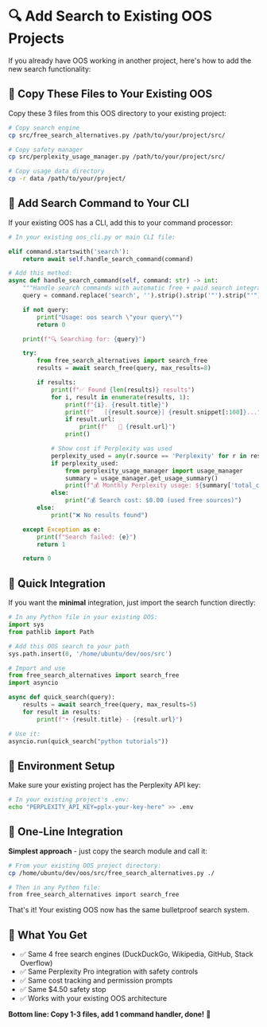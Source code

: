 # 🔍 Add Search to Existing OOS Projects

If you already have OOS working in another project, here's how to add the new search functionality:

## 📂 Copy These Files to Your Existing OOS

Copy these 3 files from this OOS directory to your existing project:

```bash
# Copy search engine
cp src/free_search_alternatives.py /path/to/your/project/src/

# Copy safety manager
cp src/perplexity_usage_manager.py /path/to/your/project/src/

# Copy usage data directory
cp -r data /path/to/your/project/
```

## 🔧 Add Search Command to Your CLI

If your existing OOS has a CLI, add this to your command processor:

```python
# In your existing oos_cli.py or main CLI file:

elif command.startswith('search'):
    return await self.handle_search_command(command)

# Add this method:
async def handle_search_command(self, command: str) -> int:
    """Handle search commands with automatic free + paid search integration"""
    query = command.replace('search', '').strip().strip('"').strip("'")

    if not query:
        print("Usage: oos search \"your query\"")
        return 0

    print(f"🔍 Searching for: {query}")

    try:
        from free_search_alternatives import search_free
        results = await search_free(query, max_results=8)

        if results:
            print(f"✅ Found {len(results)} results")
            for i, result in enumerate(results, 1):
                print(f"{i}. {result.title}")
                print(f"   [{result.source}] {result.snippet[:100]}...")
                if result.url:
                    print(f"   🔗 {result.url}")
                print()

            # Show cost if Perplexity was used
            perplexity_used = any(r.source == 'Perplexity' for r in results)
            if perplexity_used:
                from perplexity_usage_manager import usage_manager
                summary = usage_manager.get_usage_summary()
                print(f"💰 Monthly Perplexity usage: ${summary['total_cost']:.2f} / ${summary['monthly_limit']:.2f}")
            else:
                print("💰 Search cost: $0.00 (used free sources)")
        else:
            print("❌ No results found")

    except Exception as e:
        print(f"Search failed: {e}")
        return 1

    return 0
```

## 🎯 Quick Integration

If you want the **minimal** integration, just import the search function directly:

```python
# In any Python file in your existing OOS:
import sys
from pathlib import Path

# Add this OOS search to your path
sys.path.insert(0, '/home/ubuntu/dev/oos/src')

# Import and use
from free_search_alternatives import search_free
import asyncio

async def quick_search(query):
    results = await search_free(query, max_results=5)
    for result in results:
        print(f"• {result.title} - {result.url}")

# Use it:
asyncio.run(quick_search("python tutorials"))
```

## 🔑 Environment Setup

Make sure your existing project has the Perplexity API key:

```bash
# In your existing project's .env:
echo "PERPLEXITY_API_KEY=pplx-your-key-here" >> .env
```

## 🚀 One-Line Integration

**Simplest approach** - just copy the search module and call it:

```bash
# From your existing OOS project directory:
cp /home/ubuntu/dev/oos/src/free_search_alternatives.py ./

# Then in any Python file:
from free_search_alternatives import search_free
```

That's it! Your existing OOS now has the same bulletproof search system.

## 🎯 What You Get

- ✅ Same 4 free search engines (DuckDuckGo, Wikipedia, GitHub, Stack Overflow)
- ✅ Same Perplexity Pro integration with safety controls
- ✅ Same cost tracking and permission prompts
- ✅ Same $4.50 safety stop
- ✅ Works with your existing OOS architecture

**Bottom line: Copy 1-3 files, add 1 command handler, done!** 🎉